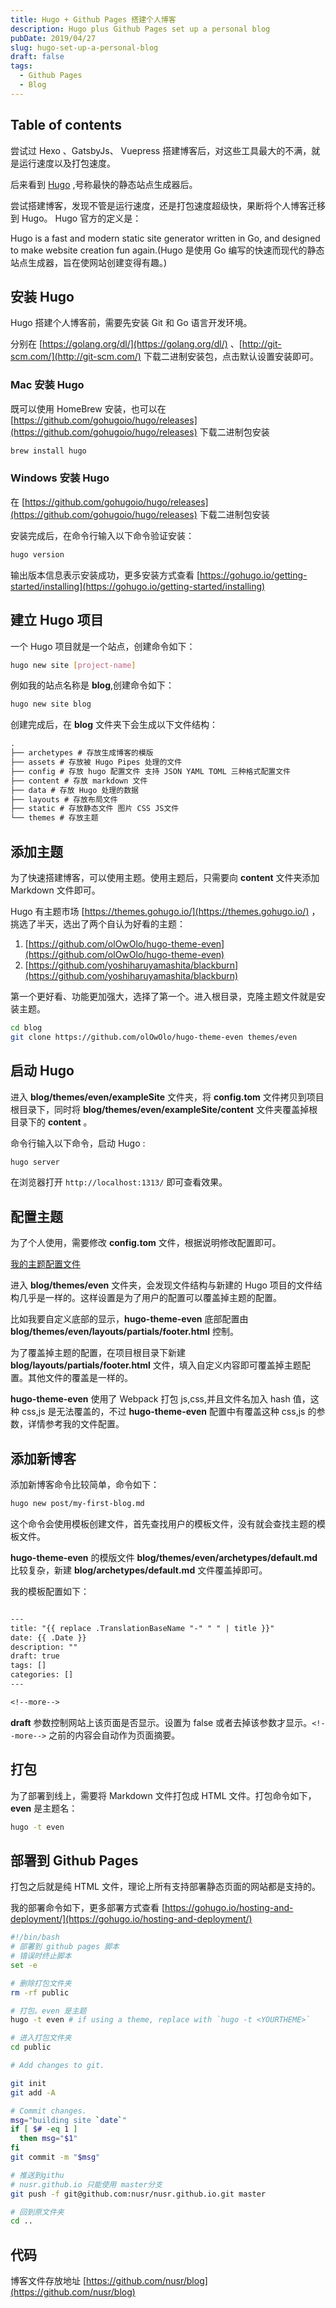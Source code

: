 ```yaml
---
title: Hugo + Github Pages 搭建个人博客
description: Hugo plus Github Pages set up a personal blog
pubDate: 2019/04/27
slug: hugo-set-up-a-personal-blog
draft: false
tags:
  - Github Pages
  - Blog
---
```


## Table of contents

尝试过 Hexo 、GatsbyJs、 Vuepress 搭建博客后，对这些工具最大的不满，就是运行速度以及打包速度。

后来看到 [Hugo](https://gohugo.io/) ,号称最快的静态站点生成器后。

尝试搭建博客，发现不管是运行速度，还是打包速度超级快，果断将个人博客迁移到 Hugo。
Hugo 官方的定义是：

Hugo is a fast and modern static site generator written in Go, and designed to make website creation fun again.(Hugo 是使用 Go 编写的快速而现代的静态站点生成器，旨在使网站创建变得有趣。)

<!--more-->

## 安装 Hugo

Hugo 搭建个人博客前，需要先安装 Git 和 Go 语言开发环境。

分别在 [https://golang.org/dl/](https://golang.org/dl/) 、[http://git-scm.com/](http://git-scm.com/) 下载二进制安装包，点击默认设置安装即可。

### Mac 安装 Hugo

既可以使用 HomeBrew 安装，也可以在 [https://github.com/gohugoio/hugo/releases](https://github.com/gohugoio/hugo/releases) 下载二进制包安装

```bash
brew install hugo
```

### Windows 安装 Hugo

在 [https://github.com/gohugoio/hugo/releases](https://github.com/gohugoio/hugo/releases) 下载二进制包安装

安装完成后，在命令行输入以下命令验证安装：

```bash
hugo version
```

输出版本信息表示安装成功，更多安装方式查看 [https://gohugo.io/getting-started/installing](https://gohugo.io/getting-started/installing)

## 建立 Hugo 项目

一个 Hugo 项目就是一个站点，创建命令如下：

```bash
hugo new site [project-name]
```

例如我的站点名称是 **blog**,创建命令如下：

```bash
hugo new site blog
```

创建完成后，在 **blog** 文件夹下会生成以下文件结构：

```txt
.
├── archetypes # 存放生成博客的模版
├── assets # 存放被 Hugo Pipes 处理的文件
├── config # 存放 hugo 配置文件 支持 JSON YAML TOML 三种格式配置文件
├── content # 存放 markdown 文件
├── data # 存放 Hugo 处理的数据
├── layouts # 存放布局文件
├── static # 存放静态文件 图片 CSS JS文件
└── themes # 存放主题
```

## 添加主题

为了快速搭建博客，可以使用主题。使用主题后，只需要向 **content** 文件夹添加 Markdown 文件即可。

Hugo 有主题市场 [https://themes.gohugo.io/](https://themes.gohugo.io/) ，挑选了半天，选出了两个自认为好看的主题：

1. [https://github.com/olOwOlo/hugo-theme-even](https://github.com/olOwOlo/hugo-theme-even)
1. [https://github.com/yoshiharuyamashita/blackburn](https://github.com/yoshiharuyamashita/blackburn)

第一个更好看、功能更加强大，选择了第一个。进入根目录，克隆主题文件就是安装主题。

```bash
cd blog
git clone https://github.com/olOwOlo/hugo-theme-even themes/even
```

## 启动 Hugo

进入 **blog/themes/even/exampleSite** 文件夹，将 **config.tom** 文件拷贝到项目根目录下，同时将 **blog/themes/even/exampleSite/content** 文件夹覆盖掉根目录下的 **content** 。

命令行输入以下命令，启动 Hugo :

```bash
hugo server
```

在浏览器打开 `http://localhost:1313/` 即可查看效果。

## 配置主题

为了个人使用，需要修改 **config.tom** 文件，根据说明修改配置即可。

[我的主题配置文件](https://github.com/nusr/blog/blob/master/config.toml)

进入 **blog/themes/even** 文件夹，会发现文件结构与新建的 Hugo 项目的文件结构几乎是一样的。这样设置是为了用户的配置可以覆盖掉主题的配置。

比如我要自定义底部的显示，**hugo-theme-even** 底部配置由 **blog/themes/even/layouts/partials/footer.html** 控制。

为了覆盖掉主题的配置，在项目根目录下新建 **blog/layouts/partials/footer.html** 文件，填入自定义内容即可覆盖掉主题配置。其他文件的覆盖是一样的。

**hugo-theme-even** 使用了 Webpack 打包 js,css,并且文件名加入 hash 值，这种 css,js 是无法覆盖的，不过 **hugo-theme-even** 配置中有覆盖这种 css,js 的参数，详情参考我的文件配置。

## 添加新博客

添加新博客命令比较简单，命令如下：

```bash
hugo new post/my-first-blog.md
```

这个命令会使用模板创建文件，首先查找用户的模板文件，没有就会查找主题的模板文件。

**hugo-theme-even** 的模版文件 **blog/themes/even/archetypes/default.md** 比较复杂，新建 **blog/archetypes/default.md** 文件覆盖掉即可。

我的模板配置如下：

```txt

---
title: "{{ replace .TranslationBaseName "-" " " | title }}"
date: {{ .Date }}
description: ""
draft: true
tags: []
categories: []
---

<!--more-->

```

**draft** 参数控制网站上该页面是否显示。设置为 false 或者去掉该参数才显示。`<!--more-->` 之前的内容会自动作为页面摘要。

## 打包

为了部署到线上，需要将 Markdown 文件打包成 HTML 文件。打包命令如下，**even** 是主题名：

```bash
hugo -t even
```

## 部署到 Github Pages

打包之后就是纯 HTML 文件，理论上所有支持部署静态页面的网站都是支持的。

我的部署命令如下，更多部署方式查看 [https://gohugo.io/hosting-and-deployment/](https://gohugo.io/hosting-and-deployment/)

```bash
#!/bin/bash
# 部署到 github pages 脚本
# 错误时终止脚本
set -e

# 删除打包文件夹
rm -rf public

# 打包。even 是主题
hugo -t even # if using a theme, replace with `hugo -t <YOURTHEME>`

# 进入打包文件夹
cd public

# Add changes to git.

git init
git add -A

# Commit changes.
msg="building site `date`"
if [ $# -eq 1 ]
  then msg="$1"
fi
git commit -m "$msg"

# 推送到githu
# nusr.github.io 只能使用 master分支
git push -f git@github.com:nusr/nusr.github.io.git master

# 回到原文件夹
cd ..

```

## 代码

博客文件存放地址 [https://github.com/nusr/blog](https://github.com/nusr/blog)
